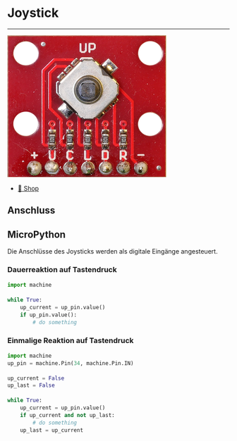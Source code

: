 # Joystick
---

![](images/joystick.png)

* [:link: Shop][1]

[1]: https://www.bastelgarage.ch/5-weg-mikro-joystick-breakout

## Anschluss


## MicroPython

Die Anschlüsse des Joysticks werden als digitale Eingänge angesteuert.

### Dauerreaktion auf Tastendruck

``` python
import machine

while True:
    up_current = up_pin.value()
    if up_pin.value():
        # do something
```


### Einmalige Reaktion auf Tastendruck

``` python
import machine
up_pin = machine.Pin(34, machine.Pin.IN)

up_current = False
up_last = False

while True:
    up_current = up_pin.value()
    if up_current and not up_last:
        # do something
    up_last = up_current
```
